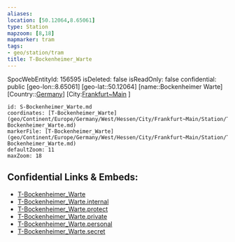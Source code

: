 ```yaml
---
aliases: 
location: [50.12064,8.65061]
type: Station 
mapzoom: [8,18] 
mapmarker: tram 
tags:
- geo/station/tram
title: T-Bockenheimer_Warte
---
```

SpocWebEntityId: 156595
isDeleted: false
isReadOnly: false
confidential: public
[geo-lon::8.65061]
[geo-lat::50.12064]
[name::Bockenheimer Warte]
[Country::[Germany](geo/Continent/Europe/Germany.md)]
[City:[Frankfurt~Main](geo/Continent/Europe/Germany/West/Hessen/City/Frankfurt~Main.md) ]


```leaflet
id: S-Bockenheimer_Warte.md
coordinates: [T-Bockenheimer_Warte](geo/Continent/Europe/Germany/West/Hessen/City/Frankfurt~Main/Station/T-Bockenheimer_Warte.md)
markerFile: [T-Bockenheimer_Warte](geo/Continent/Europe/Germany/West/Hessen/City/Frankfurt~Main/Station/T-Bockenheimer_Warte.md)
defaultZoom: 11 
maxZoom: 18
```


## Confidential Links & Embeds: 
- [T-Bockenheimer_Warte](../../../../../../../../../../_public/geo/Continent/Europe/Germany/West/Hessen/City/Frankfurt~Main/Station/T-Bockenheimer_Warte.md) 
- [T-Bockenheimer_Warte.internal](../../../../../../../../../../_internal/geo/Continent/Europe/Germany/West/Hessen/City/Frankfurt~Main/Station/T-Bockenheimer_Warte.internal.md) 
- [T-Bockenheimer_Warte.protect](../../../../../../../../../../_protect/geo/Continent/Europe/Germany/West/Hessen/City/Frankfurt~Main/Station/T-Bockenheimer_Warte.protect.md) 
- [T-Bockenheimer_Warte.private](../../../../../../../../../../_private/geo/Continent/Europe/Germany/West/Hessen/City/Frankfurt~Main/Station/T-Bockenheimer_Warte.private.md) 
- [T-Bockenheimer_Warte.personal](../../../../../../../../../../_personal/geo/Continent/Europe/Germany/West/Hessen/City/Frankfurt~Main/Station/T-Bockenheimer_Warte.personal.md) 
- [T-Bockenheimer_Warte.secret](../../../../../../../../../../_secret/geo/Continent/Europe/Germany/West/Hessen/City/Frankfurt~Main/Station/T-Bockenheimer_Warte.secret.md) 
